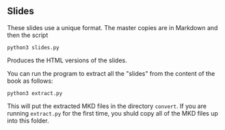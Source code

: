 
Slides
------

These slides use a unique format.  The master copies are in Markdown and then the script

    python3 slides.py

Produces the HTML versions of the slides.

You can run the program to extract all the "slides" from the content of the book
as follows:

    python3 extract.py

This will put the extracted MKD files in the directory `convert`.    If you 
are running `extract.py` for the first time, you shuld copy all of the MKD files
up into this folder.

